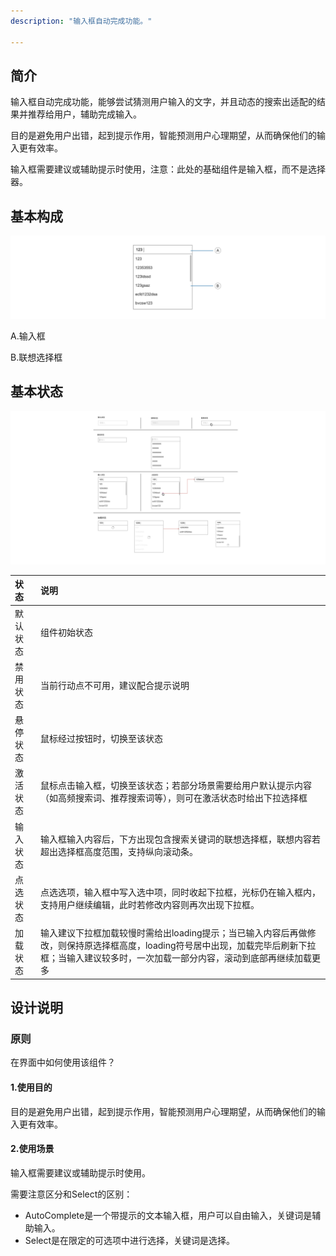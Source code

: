 ```yaml
---
description: "输入框自动完成功能。"

---
```


<!--副标题具体写法见源代码模式-->

## 简介

输入框自动完成功能，能够尝试猜测⽤户输⼊的⽂字，并且动态的搜索出适配的结果并推荐给⽤户，辅助完成输⼊。

⽬的是避免⽤户出错，起到提示作⽤，智能预测⽤户⼼理期望，从⽽确保他们的输⼊更有效率。

输入框需要建议或辅助提示时使用，注意：此处的基础组件是输入框，而不是选择器。

## 基本构成

![基本构成](../../../images/Autocomplete/基本构成.png)

A.输入框

B.联想选择框




## 


## 基本状态

![状态集合](../../../images/状态集合.png)

| 状态     | 说明                                                         |
| :------- | :----------------------------------------------------------- |
| 默认状态 | 组件初始状态                                                 |
| 禁用状态 | 当前行动点不可用，建议配合提示说明                           |
| 悬停状态 | 鼠标经过按钮时，切换至该状态                                 |
| 激活状态 | 鼠标点击输入框，切换至该状态；若部分场景需要给用户默认提示内容（如高频搜索词、推荐搜索词等），则可在激活状态时给出下拉选择框 |
| 输入状态 | 输入框输入内容后，下方出现包含搜索关键词的联想选择框，联想内容若超出选择框高度范围，支持纵向滚动条。 |
| 点选状态 | 点选选项，输入框中写入选中项，同时收起下拉框，光标仍在输入框内，支持用户继续编辑，此时若修改内容则再次出现下拉框。 |
| 加载状态 | 输入建议下拉框加载较慢时需给出loading提示；当已输入内容后再做修改，则保持原选择框高度，loading符号居中出现，加载完毕后刷新下拉框；当输入建议较多时，一次加载一部分内容，滚动到底部再继续加载更多 |



## 设计说明

### 原则

在界面中如何使用该组件？

#### 1.使用目的

⽬的是避免⽤户出错，起到提示作⽤，智能预测⽤户⼼理期望，从⽽确保他们的输⼊更有效率。



#### 2.使用场景

输入框需要建议或辅助提示时使用。



需要注意区分和Select的区别：

- AutoComplete是一个带提示的文本输入框，用户可以自由输入，关键词是辅助输入。
- Select是在限定的可选项中进行选择，关键词是选择。
